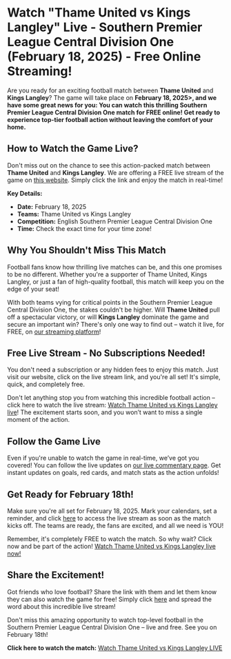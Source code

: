# Watch "Thame United vs Kings Langley" Live - Southern Premier League Central Division One (February 18, 2025) - Free Online Streaming!

Are you ready for an exciting football match between **Thame United** and **Kings Langley**? The game will take place on **February 18, 2025\>, and we have some great news for you: You can watch this thrilling Southern Premier League Central Division One match for FREE online! Get ready to experience top-tier football action without leaving the comfort of your home.**

## How to Watch the Game Live?

Don't miss out on the chance to see this action-packed match between **Thame United** and **Kings Langley**. We are offering a FREE live stream of the game on [this website](https://tinyurl.com/livestreamfreeo?st=Thame+United+vs+Kings+Langley&si=gh). Simply click the link and enjoy the match in real-time!

**Key Details:**

- **Date:** February 18, 2025
- **Teams:** Thame United vs Kings Langley
- **Competition:** English Southern Premier League Central Division One
- **Time:** Check the exact time for your time zone!

## Why You Shouldn't Miss This Match

Football fans know how thrilling live matches can be, and this one promises to be no different. Whether you're a supporter of Thame United, Kings Langley, or just a fan of high-quality football, this match will keep you on the edge of your seat!

With both teams vying for critical points in the Southern Premier League Central Division One, the stakes couldn't be higher. Will **Thame United** pull off a spectacular victory, or will **Kings Langley** dominate the game and secure an important win? There's only one way to find out – watch it live, for FREE, on [our streaming platform](https://tinyurl.com/livestreamfreeo?st=Thame+United+vs+Kings+Langley&si=gh)!

## Free Live Stream - No Subscriptions Needed!

You don't need a subscription or any hidden fees to enjoy this match. Just visit our website, click on the live stream link, and you're all set! It's simple, quick, and completely free.

Don't let anything stop you from watching this incredible football action – click here to watch the live stream: [Watch Thame United vs Kings Langley live](https://tinyurl.com/livestreamfreeo?st=Thame+United+vs+Kings+Langley&si=gh)! The excitement starts soon, and you won’t want to miss a single moment of the action.

## Follow the Game Live

Even if you're unable to watch the game in real-time, we’ve got you covered! You can follow the live updates on [our live commentary page](https://tinyurl.com/livestreamfreeo?st=Thame+United+vs+Kings+Langley&si=gh). Get instant updates on goals, red cards, and match stats as the action unfolds!

## Get Ready for February 18th!

Make sure you're all set for February 18, 2025. Mark your calendars, set a reminder, and click [here](https://tinyurl.com/livestreamfreeo?st=Thame+United+vs+Kings+Langley&si=gh) to access the live stream as soon as the match kicks off. The teams are ready, the fans are excited, and all we need is YOU!

Remember, it's completely FREE to watch the match. So why wait? Click now and be part of the action! [Watch Thame United vs Kings Langley live now!](https://tinyurl.com/livestreamfreeo?st=Thame+United+vs+Kings+Langley&si=gh)

## Share the Excitement!

Got friends who love football? Share the link with them and let them know they can also watch the game for free! Simply click [here](https://tinyurl.com/livestreamfreeo?st=Thame+United+vs+Kings+Langley&si=gh) and spread the word about this incredible live stream!

Don't miss this amazing opportunity to watch top-level football in the Southern Premier League Central Division One – live and free. See you on February 18th!

**Click here to watch the match:** [Watch Thame United vs Kings Langley LIVE](https://tinyurl.com/livestreamfreeo?st=Thame+United+vs+Kings+Langley&si=gh)
